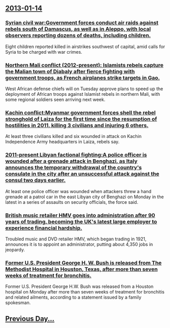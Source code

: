 ## [2013-01-14](/news/2013/01/14/index.md)

### [Syrian civil war:Government forces conduct air raids against rebels south of Damascus, as well as in Aleppo, with local observers reporting dozens of deaths, including children. ](/news/2013/01/14/syrian-civil-war-pgovernment-forces-conduct-air-raids-against-rebels-south-of-damascus-as-well-as-in-aleppo-with-local-observers-reporting.md)
Eight children reported killed in airstrikes southwest of capital, amid calls for Syria to be charged with war crimes.

### [Northern Mali conflict (2012-present): Islamists rebels capture the Malian town of Diabaly after fierce fighting with government troops, as French airplanes strike targets in Gao. ](/news/2013/01/14/northern-mali-conflict-2012apresent-pislamists-rebels-capture-the-malian-town-of-diabaly-after-fierce-fighting-with-government-troops.md)
West African defense chiefs will on Tuesday approve plans to speed up the deployment of African troops against Islamist rebels in northern Mali, with some regional soldiers seen arriving next week.

### [Kachin conflict:Myanmar government forces shell the rebel stronghold of Laiza for the first time since the resumption of hostilities in 2011, killing 3 civilians and injuring 6 others. ](/news/2013/01/14/kachin-conflict-pmyanmar-government-forces-shell-the-rebel-stronghold-of-laiza-for-the-first-time-since-the-resumption-of-hostilities-in-201.md)
At least three civilians killed and six wounded in attack on Kachin Independence Army headquarters in Laiza, rebels say.

### [2011-present Libyan factional fighting:A police officer is wounded after a grenade attack in Benghazi, as Italy announces the temporary withdrawal of the country's consulate in the city after an unsuccessful attack against the consul two days earlier. ](/news/2013/01/14/2011apresent-libyan-factional-fighting-pa-police-officer-is-wounded-after-a-grenade-attack-in-benghazi-as-italy-announces-the-temporary-w.md)
At least one police officer was wounded when attackers threw a hand grenade at a patrol car in the east Libyan city of Benghazi on Monday in the latest in a series of assaults on security officials, the force said.

### [British music retailer HMV goes into administration after 90 years of trading, becoming the UK's latest large employer to experience financial hardship. ](/news/2013/01/14/british-music-retailer-hmv-goes-into-administration-after-90-years-of-trading-becoming-the-uk-s-latest-large-employer-to-experience-financi.md)
Troubled music and DVD retailer HMV, which began trading in 1921, announces it is to appoint an administrator, putting about 4,350 jobs in jeopardy.

### [Former U.S. President George H. W. Bush is released from The Methodist Hospital in Houston, Texas, after more than seven weeks of treatment for bronchitis. ](/news/2013/01/14/former-u-s-president-george-h-w-bush-is-released-from-the-methodist-hospital-in-houston-texas-after-more-than-seven-weeks-of-treatment.md)
Former U.S. President George H.W. Bush was released from a Houston hospital on Monday after more than seven weeks of treatment for bronchitis and related ailments, according to a statement issued by a family spokesman.

## [Previous Day...](/news/2013/01/13/index.md)


